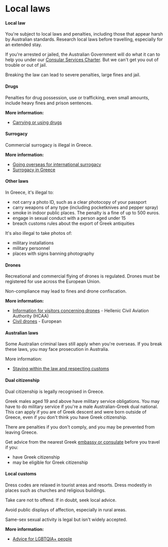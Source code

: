 # Local laws

#### Local law

You're subject to local laws and penalties, including those that appear harsh by Australian standards. Research local laws before travelling, especially for an extended stay.

If you're arrested or jailed, the Australian Government will do what it can to help you under our [Consular Services Charter](/consular-services/consular-services-charter "Consular Services Charter"). But we can't get you out of trouble or out of jail.

Breaking the law can lead to severe penalties, large fines and jail.

#### Drugs

Penalties for drug possession, use or trafficking, even small amounts, include heavy fines and prison sentences.

**More information:**

* [Carrying or using drugs](/before-you-go/laws/drugs "Carrying or using drugs")

#### Surrogacy

Commercial surrogacy is illegal in Greece.

**More information:**

* [Going overseas for international surrogacy](/before-you-go/activities/surrogacy "Going overseas for international surrogacy")
* [Surrogacy in Greece](https://greece.embassy.gov.au/athn/24-surrogacy.html)

#### Other laws

In Greece, it's illegal to:

* not carry a photo ID, such as a clear photocopy of your passport
* carry weapons of any type (including pocketknives and pepper spray)
* smoke in indoor public places. The penalty is a fine of up to 500 euros.
* engage in sexual conduct with a person aged under 15
* breach customs rules about the export of Greek antiquities

It's also illegal to take photos of:

* military installations
* military personnel
* places with signs banning photography

#### Drones

Recreational and commercial flying of drones is regulated. Drones must be registered for use across the European Union.

Non-compliance may lead to fines and drone confiscation.

**More information:**

* [Information for visitors concerning drones](https://hcaa.gov.gr/en/geniki-aeroporia-smiea) - Hellenic Civil Aviation Authority (HCAA)
* [Civil drones](https://www.easa.europa.eu/domains/civil-drones) - European

#### Australian laws

Some Australian criminal laws still apply when you're overseas. If you break these laws, you may face prosecution in Australia.

More information:

* [Staying within the law and respecting customs](/node/350)

#### Dual citizenship

Dual citizenship is legally recognised in Greece.

Greek males aged 19 and above have military service obligations. You may have to do military service if you're a male Australian-Greek dual national. This can apply if you are of Greek descent and were born outside of Greece, even if you don't think you have Greek citizenship.

There are penalties if you don't comply, and you may be prevented from leaving Greece.

Get advice from the nearest Greek [embassy or consulate](https://protocol.dfat.gov.au/Public/Missions/77) before you travel if you:

* have Greek citizenship
* may be eligible for Greek citizenship

#### Local customs

Dress codes are relaxed in tourist areas and resorts. Dress modestly in places such as churches and religious buildings.

Take care not to offend. If in doubt, seek local advice.

Avoid public displays of affection, especially in rural areas.

Same-sex sexual activity is legal but isn't widely accepted.

**More information:**

* [Advice for LGBTQIA+ people](/node/349)